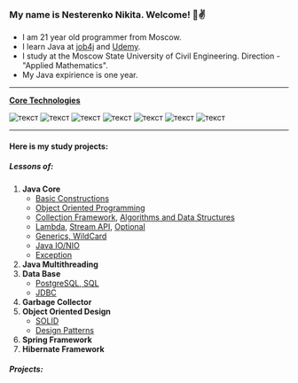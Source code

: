 ### My name is Nesterenko Nikita. Welcome! 👋:v:

- I am 21 year old programmer from Moscow.
- I learn Java at [job4j](https://job4j.ru/) and [Udemy](https://www.udemy.com/).
- I study at the Moscow State University of Civil Engineering. Direction - "Applied Mathematics".
- My Java expirience is one year.
---
<ins><b>Core Technologies</b></ins>

![текст](https://img.shields.io/badge/Java-%E2%89%A5%208-orange) ![текст](https://img.shields.io/badge/Spring-%E2%89%A5%205-yellow) ![текст](https://img.shields.io/badge/Hibernate-%E2%89%A5%205-yellow) ![текст](https://img.shields.io/badge/Maven-3-red) ![текст](https://img.shields.io/badge/Git-%E2%89%A5%202-9cf) ![текст](https://img.shields.io/badge/PostgreSQL-%E2%89%A5%209-blue) ![текст](https://img.shields.io/badge/Travis-CI-green)

---
#### Here is my study projects:

##### Lessons of:

 1. <b>Java Core</b>
    * [Basic Constructions](https://github.com/Frostetsky/job4j_elementary/tree/master/src/main/java/job4j)
    * [Object Oriented Programming](https://github.com/Frostetsky/job4j_elementary/tree/master/src/main/java/job4j/oop)
    * [Collection Framework](https://github.com/Frostetsky/job4j_elementary/tree/master/src/main/java/job4j/collection), [Algorithms and Data Structures](https://github.com/Frostetsky/job4j_design/tree/master/src/main/java/ru/job4j/chapter_001)
    * [Lambda](https://github.com/Frostetsky/job4j_elementary/tree/master/src/main/java/job4j/lambda), [Stream API](https://github.com/Frostetsky/job4j_elementary/tree/master/src/main/java/job4j/stream), [Optional](https://github.com/Frostetsky/job4j_elementary/tree/master/src/main/java/job4j/bank)
    * [Generics, WildCard](https://github.com/Frostetsky/job4j_design/tree/master/src/main/java/ru/job4j/chapter_001/generic)
    * [Java IO/NIO](https://github.com/Frostetsky/job4j_design/tree/master/src/main/java/ru/job4j/chapter_002/java_IO)
    * [Exception](https://github.com/Frostetsky/job4j_elementary/tree/master/src/main/java/job4j/ex)
 2. <b>Java Multithreading</b>
 3. <b>Data Base</b>
    * [PostgreSQL, SQL](https://github.com/Frostetsky/job4j_design/tree/master/src/main/java/ru/job4j/chapter_003/PostgreSQL_and_SQL)
    * [JDBC](https://github.com/Frostetsky/job4j_design/tree/master/src/main/java/ru/job4j/chapter_003/JDBC)
 4. <b>Garbage Collector</b>
 5. <b>Object Oriented Design</b>
    * [SOLID](https://github.com/Frostetsky/job4j_design/tree/master/src/main/java/ru/job4j/chapter_005)
    * [Design Patterns](https://github.com/Frostetsky/OOD)
 6. <b>Spring Framework</b>
 7. <b>Hibernate Framework</b>

##### Projects:
